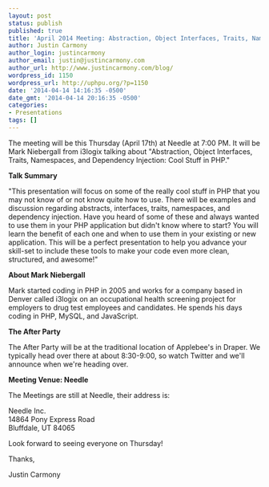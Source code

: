 ```yaml
---
layout: post
status: publish
published: true
title: 'April 2014 Meeting: Abstraction, Object Interfaces, Traits, Namespaces, and Dependency Injection - Cool Stuff in PHP'
author: Justin Carmony
author_login: justincarmony
author_email: justin@justincarmony.com
author_url: http://www.justincarmony.com/blog/
wordpress_id: 1150
wordpress_url: http://uphpu.org/?p=1150
date: '2014-04-14 14:16:35 -0500'
date_gmt: '2014-04-14 20:16:35 -0500'
categories:
- Presentations
tags: []
---
```

<p>The meeting will be this Thursday (April 17th) at Needle at 7:00 PM. It will be Mark Niebergall from i3logix talking about "Abstraction, Object Interfaces, Traits, Namespaces, and Dependency Injection: Cool Stuff in PHP."</p>
<p><strong>Talk Summary</strong></p>
<p>"This presentation will focus on some of the really cool stuff in PHP that you may not know of or not know quite how to use. There will be examples and discussion regarding abstracts, interfaces, traits, namespaces, and dependency injection. Have you heard of some of these and always wanted to use them in your PHP application but didn't know where to start? You will learn the benefit of each one and when to use them in your existing or new application. This will be a perfect presentation to help you advance your skill-set to include these tools to make your code even more clean, structured, and awesome!"</p>
<p><strong>About Mark Niebergall</strong></p>
<p>Mark started coding in PHP in 2005 and works for a company based in Denver called i3logix on an occupational health screening project for employers to drug test employees and candidates. He spends his days coding in PHP, MySQL, and JavaScript.</p>
<p><strong>The After Party</strong></p>
<p>The After Party will be at the traditional location of Applebee's in Draper. We typically head over there at about 8:30-9:00, so watch Twitter and we'll announce when we're heading over.</p>
<p><strong>Meeting Venue: Needle</strong></p>
<p>The Meetings are still at Needle, their address is: </p>
<p>Needle Inc.<br />
14864 Pony Express Road<br />
Bluffdale, UT 84065</p>
<p>Look forward to seeing everyone on Thursday!</p>
<p>Thanks,</p>
<p>Justin Carmony</p>

